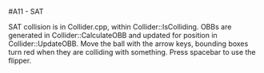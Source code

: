 #A11 - SAT

SAT collision is in Collider.cpp, within Collider::IsColliding. OBBs are generated in Collider::CalculateOBB and updated for position in Collider::UpdateOBB.
Move the ball with the arrow keys, bounding boxes turn red when they are colliding with something.
Press spacebar to use the flipper.